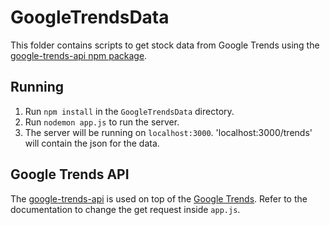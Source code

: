# GoogleTrendsData
This folder contains scripts to get stock data from Google Trends using the [google-trends-api npm package](https://github.com/pat310/google-trends-api).
## Running 
1. Run `npm install` in the `GoogleTrendsData` directory.
2. Run `nodemon app.js` to run the server. 
3. The server will be running on `localhost:3000`. 'localhost:3000/trends' will contain the json for the data.
## Google Trends API
The [google-trends-api](https://github.com/pat310/google-trends-api) is used on top of the [Google Trends](https://github.com/pat310/google-trends-api).
Refer to the documentation to change the get request inside `app.js`.
